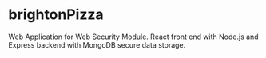 # brightonPizza
 Web Application for Web Security Module. React front end with Node.js and Express backend with MongoDB secure data storage. 

